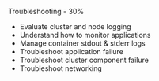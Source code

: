 Troubleshooting - 30%

- Evaluate cluster and node logging
- Understand how to monitor applications
- Manage container stdout & stderr logs
- Troubleshoot application failure
- Troubleshoot cluster component failure
- Troubleshoot networking